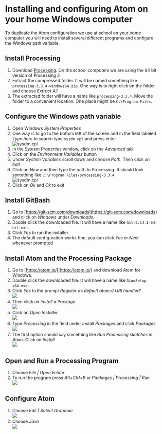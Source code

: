 Installing and configuring Atom on your home Windows computer
=============================

To duplicate the Atom configuration we use at school on your home computer you will need to install several different programs and configure the Windows path variable.

Install Processing
------------------
1. Download [Processing](https://processing.org/download/?processing). On the school computers we are using the 64 bit version of Processing 3
2. Extract the compressed folder. It will be named something like `processing-3.3.4-windows64.zip`. One way is to right click on the folder and choose *Extract All*
3. The extracted folder will have a name like `processing-3.3.4`. Move the folder to a convenient location. One place might be `C:\Program Files`.

Configure the Windows path variable
---------------
1. Open Windows *System Properties*
2. One way is to go to the bottom left of the screen and in the field labeled *Type here to search* type `sysdm.cpl` and press enter  
![sysdm.cpl](AtomConfig9.png)
3. In the *System Properties* window, click on the *Advanced* tab
4. Click on the *Environment Variables* button
5. Under *System Variables* scroll down and choose *Path.* Then click on *Edit*  
6. Click on *New* and then type the path to Processing. It should look something like `C:\Program Files\processing-3.3.4`  
![sysdm.cpl](AtomConfig10.png)
7. Click on *Ok* and *Ok* to exit

Install GitBash
---------------
1. Go to [https://git-scm.com/downloads](https://git-scm.com/downloads) and click on *Windows* under *Downloads*.
2. Double click the downloaded file. It will have a name like `Git-2.14.1-64-bit.exe`.
3. Click *Yes* to run the installer
4. The default configuration works fine, you can click *Yes* or *Next* whenever prompted

Install Atom and the Processing Package
---------------
1. Go to [https://atom.io/](https://atom.io/) and download Atom for Windows. 
2. Double click the downloaded file. It will have a name like `AtomSetup-x64.exe`.
3. Click *Yes* to the prompt *Register as default atom:// URI handler?*   
![](AtomConfig1.PNG)   
4. Then click on *Install a Package*   
![](AtomConfig2.PNG)   
5. Click on *Open Installer*   
![](AtomConfig3.PNG)   
6. Type *Processing* in the field under *Install Packages* and click *Packages*   
![](AtomConfig4.PNG)   
7. The first option should say something like *Run Processing sketches in Atom*. Click on *Install*   
![](AtomConfig5.PNG)   

Open and Run a Processing Program
---------------
1. Choose *File | Open Folder*
2. To run the program press *Alt+Ctrl+B* or *Packages | Processing | Run*   
![](AtomConfig8.PNG)      

Configure Atom
---------------
1. Choose *Edit | Select Grammar*   
![](AtomConfig6.PNG)    
2. Choose *Java*    
![](AtomConfig7.PNG)    


